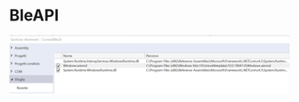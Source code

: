 # BleAPI


![alt text](https://github.com/themrpink/BleAPI/blob/master/gestione_riferimenti.png?raw=true)
